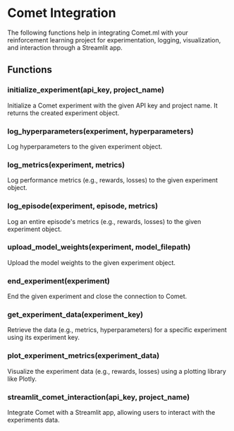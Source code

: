 # Comet Integration

The following functions help in integrating Comet.ml with your reinforcement learning project for experimentation, logging, visualization, and interaction through a Streamlit app.

## Functions

### initialize_experiment(api_key, project_name)

Initialize a Comet experiment with the given API key and project name. It returns the created experiment object.

### log_hyperparameters(experiment, hyperparameters)

Log hyperparameters to the given experiment object.

### log_metrics(experiment, metrics)

Log performance metrics (e.g., rewards, losses) to the given experiment object.

### log_episode(experiment, episode, metrics)

Log an entire episode's metrics (e.g., rewards, losses) to the given experiment object.

### upload_model_weights(experiment, model_filepath)

Upload the model weights to the given experiment object.

### end_experiment(experiment)

End the given experiment and close the connection to Comet.

### get_experiment_data(experiment_key)

Retrieve the data (e.g., metrics, hyperparameters) for a specific experiment using its experiment key.

### plot_experiment_metrics(experiment_data)

Visualize the experiment data (e.g., rewards, losses) using a plotting library like Plotly.

### streamlit_comet_interaction(api_key, project_name)

Integrate Comet with a Streamlit app, allowing users to interact with the experiments data.